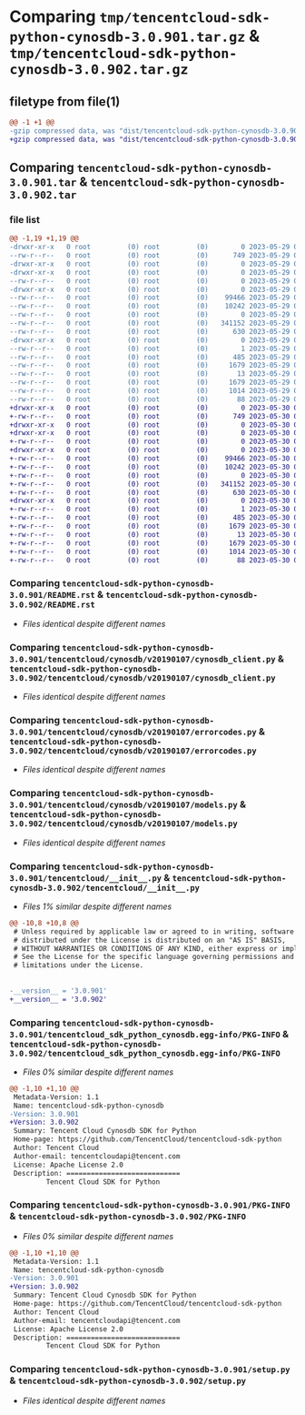 # Comparing `tmp/tencentcloud-sdk-python-cynosdb-3.0.901.tar.gz` & `tmp/tencentcloud-sdk-python-cynosdb-3.0.902.tar.gz`

## filetype from file(1)

```diff
@@ -1 +1 @@
-gzip compressed data, was "dist/tencentcloud-sdk-python-cynosdb-3.0.901.tar", last modified: Mon May 29 02:25:07 2023, max compression
+gzip compressed data, was "dist/tencentcloud-sdk-python-cynosdb-3.0.902.tar", last modified: Tue May 30 00:20:49 2023, max compression
```

## Comparing `tencentcloud-sdk-python-cynosdb-3.0.901.tar` & `tencentcloud-sdk-python-cynosdb-3.0.902.tar`

### file list

```diff
@@ -1,19 +1,19 @@
-drwxr-xr-x   0 root         (0) root         (0)        0 2023-05-29 02:25:07.000000 tencentcloud-sdk-python-cynosdb-3.0.901/
--rw-r--r--   0 root         (0) root         (0)      749 2023-05-29 02:25:07.000000 tencentcloud-sdk-python-cynosdb-3.0.901/README.rst
-drwxr-xr-x   0 root         (0) root         (0)        0 2023-05-29 02:25:07.000000 tencentcloud-sdk-python-cynosdb-3.0.901/tencentcloud/
-drwxr-xr-x   0 root         (0) root         (0)        0 2023-05-29 02:25:07.000000 tencentcloud-sdk-python-cynosdb-3.0.901/tencentcloud/cynosdb/
--rw-r--r--   0 root         (0) root         (0)        0 2023-05-29 02:25:07.000000 tencentcloud-sdk-python-cynosdb-3.0.901/tencentcloud/cynosdb/__init__.py
-drwxr-xr-x   0 root         (0) root         (0)        0 2023-05-29 02:25:07.000000 tencentcloud-sdk-python-cynosdb-3.0.901/tencentcloud/cynosdb/v20190107/
--rw-r--r--   0 root         (0) root         (0)    99466 2023-05-29 02:25:07.000000 tencentcloud-sdk-python-cynosdb-3.0.901/tencentcloud/cynosdb/v20190107/cynosdb_client.py
--rw-r--r--   0 root         (0) root         (0)    10242 2023-05-29 02:25:07.000000 tencentcloud-sdk-python-cynosdb-3.0.901/tencentcloud/cynosdb/v20190107/errorcodes.py
--rw-r--r--   0 root         (0) root         (0)        0 2023-05-29 02:25:07.000000 tencentcloud-sdk-python-cynosdb-3.0.901/tencentcloud/cynosdb/v20190107/__init__.py
--rw-r--r--   0 root         (0) root         (0)   341152 2023-05-29 02:25:07.000000 tencentcloud-sdk-python-cynosdb-3.0.901/tencentcloud/cynosdb/v20190107/models.py
--rw-r--r--   0 root         (0) root         (0)      630 2023-05-29 02:25:07.000000 tencentcloud-sdk-python-cynosdb-3.0.901/tencentcloud/__init__.py
-drwxr-xr-x   0 root         (0) root         (0)        0 2023-05-29 02:25:07.000000 tencentcloud-sdk-python-cynosdb-3.0.901/tencentcloud_sdk_python_cynosdb.egg-info/
--rw-r--r--   0 root         (0) root         (0)        1 2023-05-29 02:25:07.000000 tencentcloud-sdk-python-cynosdb-3.0.901/tencentcloud_sdk_python_cynosdb.egg-info/dependency_links.txt
--rw-r--r--   0 root         (0) root         (0)      485 2023-05-29 02:25:07.000000 tencentcloud-sdk-python-cynosdb-3.0.901/tencentcloud_sdk_python_cynosdb.egg-info/SOURCES.txt
--rw-r--r--   0 root         (0) root         (0)     1679 2023-05-29 02:25:07.000000 tencentcloud-sdk-python-cynosdb-3.0.901/tencentcloud_sdk_python_cynosdb.egg-info/PKG-INFO
--rw-r--r--   0 root         (0) root         (0)       13 2023-05-29 02:25:07.000000 tencentcloud-sdk-python-cynosdb-3.0.901/tencentcloud_sdk_python_cynosdb.egg-info/top_level.txt
--rw-r--r--   0 root         (0) root         (0)     1679 2023-05-29 02:25:07.000000 tencentcloud-sdk-python-cynosdb-3.0.901/PKG-INFO
--rw-r--r--   0 root         (0) root         (0)     1014 2023-05-29 02:25:07.000000 tencentcloud-sdk-python-cynosdb-3.0.901/setup.py
--rw-r--r--   0 root         (0) root         (0)       88 2023-05-29 02:25:07.000000 tencentcloud-sdk-python-cynosdb-3.0.901/setup.cfg
+drwxr-xr-x   0 root         (0) root         (0)        0 2023-05-30 00:20:49.000000 tencentcloud-sdk-python-cynosdb-3.0.902/
+-rw-r--r--   0 root         (0) root         (0)      749 2023-05-30 00:20:49.000000 tencentcloud-sdk-python-cynosdb-3.0.902/README.rst
+drwxr-xr-x   0 root         (0) root         (0)        0 2023-05-30 00:20:49.000000 tencentcloud-sdk-python-cynosdb-3.0.902/tencentcloud/
+drwxr-xr-x   0 root         (0) root         (0)        0 2023-05-30 00:20:49.000000 tencentcloud-sdk-python-cynosdb-3.0.902/tencentcloud/cynosdb/
+-rw-r--r--   0 root         (0) root         (0)        0 2023-05-30 00:20:49.000000 tencentcloud-sdk-python-cynosdb-3.0.902/tencentcloud/cynosdb/__init__.py
+drwxr-xr-x   0 root         (0) root         (0)        0 2023-05-30 00:20:49.000000 tencentcloud-sdk-python-cynosdb-3.0.902/tencentcloud/cynosdb/v20190107/
+-rw-r--r--   0 root         (0) root         (0)    99466 2023-05-30 00:20:49.000000 tencentcloud-sdk-python-cynosdb-3.0.902/tencentcloud/cynosdb/v20190107/cynosdb_client.py
+-rw-r--r--   0 root         (0) root         (0)    10242 2023-05-30 00:20:49.000000 tencentcloud-sdk-python-cynosdb-3.0.902/tencentcloud/cynosdb/v20190107/errorcodes.py
+-rw-r--r--   0 root         (0) root         (0)        0 2023-05-30 00:20:49.000000 tencentcloud-sdk-python-cynosdb-3.0.902/tencentcloud/cynosdb/v20190107/__init__.py
+-rw-r--r--   0 root         (0) root         (0)   341152 2023-05-30 00:20:49.000000 tencentcloud-sdk-python-cynosdb-3.0.902/tencentcloud/cynosdb/v20190107/models.py
+-rw-r--r--   0 root         (0) root         (0)      630 2023-05-30 00:20:49.000000 tencentcloud-sdk-python-cynosdb-3.0.902/tencentcloud/__init__.py
+drwxr-xr-x   0 root         (0) root         (0)        0 2023-05-30 00:20:49.000000 tencentcloud-sdk-python-cynosdb-3.0.902/tencentcloud_sdk_python_cynosdb.egg-info/
+-rw-r--r--   0 root         (0) root         (0)        1 2023-05-30 00:20:49.000000 tencentcloud-sdk-python-cynosdb-3.0.902/tencentcloud_sdk_python_cynosdb.egg-info/dependency_links.txt
+-rw-r--r--   0 root         (0) root         (0)      485 2023-05-30 00:20:49.000000 tencentcloud-sdk-python-cynosdb-3.0.902/tencentcloud_sdk_python_cynosdb.egg-info/SOURCES.txt
+-rw-r--r--   0 root         (0) root         (0)     1679 2023-05-30 00:20:49.000000 tencentcloud-sdk-python-cynosdb-3.0.902/tencentcloud_sdk_python_cynosdb.egg-info/PKG-INFO
+-rw-r--r--   0 root         (0) root         (0)       13 2023-05-30 00:20:49.000000 tencentcloud-sdk-python-cynosdb-3.0.902/tencentcloud_sdk_python_cynosdb.egg-info/top_level.txt
+-rw-r--r--   0 root         (0) root         (0)     1679 2023-05-30 00:20:49.000000 tencentcloud-sdk-python-cynosdb-3.0.902/PKG-INFO
+-rw-r--r--   0 root         (0) root         (0)     1014 2023-05-30 00:20:49.000000 tencentcloud-sdk-python-cynosdb-3.0.902/setup.py
+-rw-r--r--   0 root         (0) root         (0)       88 2023-05-30 00:20:49.000000 tencentcloud-sdk-python-cynosdb-3.0.902/setup.cfg
```

### Comparing `tencentcloud-sdk-python-cynosdb-3.0.901/README.rst` & `tencentcloud-sdk-python-cynosdb-3.0.902/README.rst`

 * *Files identical despite different names*

### Comparing `tencentcloud-sdk-python-cynosdb-3.0.901/tencentcloud/cynosdb/v20190107/cynosdb_client.py` & `tencentcloud-sdk-python-cynosdb-3.0.902/tencentcloud/cynosdb/v20190107/cynosdb_client.py`

 * *Files identical despite different names*

### Comparing `tencentcloud-sdk-python-cynosdb-3.0.901/tencentcloud/cynosdb/v20190107/errorcodes.py` & `tencentcloud-sdk-python-cynosdb-3.0.902/tencentcloud/cynosdb/v20190107/errorcodes.py`

 * *Files identical despite different names*

### Comparing `tencentcloud-sdk-python-cynosdb-3.0.901/tencentcloud/cynosdb/v20190107/models.py` & `tencentcloud-sdk-python-cynosdb-3.0.902/tencentcloud/cynosdb/v20190107/models.py`

 * *Files identical despite different names*

### Comparing `tencentcloud-sdk-python-cynosdb-3.0.901/tencentcloud/__init__.py` & `tencentcloud-sdk-python-cynosdb-3.0.902/tencentcloud/__init__.py`

 * *Files 1% similar despite different names*

```diff
@@ -10,8 +10,8 @@
 # Unless required by applicable law or agreed to in writing, software
 # distributed under the License is distributed on an "AS IS" BASIS,
 # WITHOUT WARRANTIES OR CONDITIONS OF ANY KIND, either express or implied.
 # See the License for the specific language governing permissions and
 # limitations under the License.
 
 
-__version__ = '3.0.901'
+__version__ = '3.0.902'
```

### Comparing `tencentcloud-sdk-python-cynosdb-3.0.901/tencentcloud_sdk_python_cynosdb.egg-info/PKG-INFO` & `tencentcloud-sdk-python-cynosdb-3.0.902/tencentcloud_sdk_python_cynosdb.egg-info/PKG-INFO`

 * *Files 0% similar despite different names*

```diff
@@ -1,10 +1,10 @@
 Metadata-Version: 1.1
 Name: tencentcloud-sdk-python-cynosdb
-Version: 3.0.901
+Version: 3.0.902
 Summary: Tencent Cloud Cynosdb SDK for Python
 Home-page: https://github.com/TencentCloud/tencentcloud-sdk-python
 Author: Tencent Cloud
 Author-email: tencentcloudapi@tencent.com
 License: Apache License 2.0
 Description: ============================
         Tencent Cloud SDK for Python
```

### Comparing `tencentcloud-sdk-python-cynosdb-3.0.901/PKG-INFO` & `tencentcloud-sdk-python-cynosdb-3.0.902/PKG-INFO`

 * *Files 0% similar despite different names*

```diff
@@ -1,10 +1,10 @@
 Metadata-Version: 1.1
 Name: tencentcloud-sdk-python-cynosdb
-Version: 3.0.901
+Version: 3.0.902
 Summary: Tencent Cloud Cynosdb SDK for Python
 Home-page: https://github.com/TencentCloud/tencentcloud-sdk-python
 Author: Tencent Cloud
 Author-email: tencentcloudapi@tencent.com
 License: Apache License 2.0
 Description: ============================
         Tencent Cloud SDK for Python
```

### Comparing `tencentcloud-sdk-python-cynosdb-3.0.901/setup.py` & `tencentcloud-sdk-python-cynosdb-3.0.902/setup.py`

 * *Files identical despite different names*


